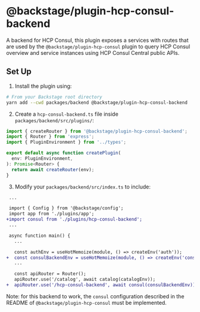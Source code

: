 # @backstage/plugin-hcp-consul-backend

A backend for HCP Consul, this plugin exposes a services with routes that are used by the `@backstage/plugin-hcp-consul` plugin to query HCP Consul overview and service instances using HCP Consul Central public APIs.

## Set Up

1. Install the plugin using:

```bash
# From your Backstage root directory
yarn add --cwd packages/backend @backstage/plugin-hcp-consul-backend
```

2. Create a `hcp-consul-backend.ts` file inside `packages/backend/src/plugins/`:

```typescript
import { createRouter } from '@backstage/plugin-hcp-consul-backend';
import { Router } from 'express';
import { PluginEnvironment } from '../types';

export default async function createPlugin(
  env: PluginEnvironment,
): Promise<Router> {
  return await createRouter(env);
}
```

3. Modify your `packages/backend/src/index.ts` to include:

```diff
 ...

 import { Config } from '@backstage/config';
 import app from './plugins/app';
+import consul from './plugins/hcp-consul-backend';
 ...

 async function main() {
   ...

   const authEnv = useHotMemoize(module, () => createEnv('auth'));
+  const consulBackendEnv = useHotMemoize(module, () => createEnv('consul'));
   ...

   const apiRouter = Router();
   apiRouter.use('/catalog', await catalog(catalogEnv));
+  apiRouter.use('/hcp-consul-backend', await consul(consulBackendEnv));
```

Note: for this backend to work, the `consul` configuration described in the README of `@backstage/plugin-hcp-consul` must be implemented.

